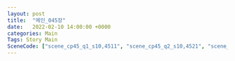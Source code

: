 ```yaml
---
layout: post
title:  "메인_045장"
date:   2022-02-10 14:00:00 +0000
categories: Main
Tags: Story Main
SceneCode: ["scene_cp45_q1_s10,4511", "scene_cp45_q2_s10,4521", "scene_cp45_q2_s20,4522", "scene_cp45_q3_s10,4531", "scene_cp45_q4_s10,4541", "scene_cp45_q4_s20,4542", "scene_cp45_q4_s30,4543"]
---
```

